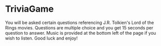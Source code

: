 # TriviaGame

You will be asked certain questions referencing J.R. Tolkien's Lord of the Rings movies. 
Questions are multiple choice and you get 15 seconds per question to answer.
Music is provided at the bottom left of the page if you wish to listen.
Good luck and enjoy!
